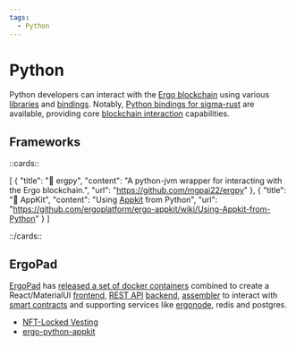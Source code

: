 ```yaml
---
tags:
  - Python
---
```



# Python

Python developers can interact with the [Ergo blockchain](why.md) using various [libraries](libraries.md) and [bindings](sigma-rust.md#bindings). Notably, [Python bindings for sigma-rust](sigma-rust.md#bindings) are available, providing core [blockchain interaction](interact.md) capabilities.

## Frameworks

::cards::

[
  {
    "title": "🔗 ergpy",
    "content": "A python-jvm wrapper for interacting with the Ergo blockchain.",
    "url": "https://github.com/mgpai22/ergpy"
  },
  {
    "title": "🔗 AppKit",
    "content": "Using [Appkit](appkit.md) from Python",
    "url": "https://github.com/ergoplatform/ergo-appkit/wiki/Using-Appkit-from-Python"
  }
]

::/cards::




## ErgoPad

[ErgoPad](ergopad.md) has [released a set of docker containers](https://github.com/ergopad) combined to create a React/MaterialUI [frontend](get-started.md), [REST API](api.md) [backend](get-started.md), [assembler](assembler.md) to interact with [smart contracts](ergoscript.md) and supporting services like [ergonode](install.md), redis and postgres.


- [NFT-Locked Vesting](https://github.com/ergopad/ergopad-api/blob/dev/app/contracts/NFTLockedVesting.md)
- [ergo-python-appkit](https://github.com/ergo-pad/ergo-python-appkit)
